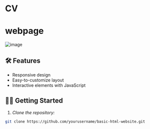 # CV
# webpage
![image](https://roadmap.sh/projects/single-page-cv?semt=ais_hybrid?raw=true)

## 🛠️ Features  

- Responsive design  
- Easy-to-customize layout  
- Interactive elements with JavaScript  

## 🧑‍💻 Getting Started  

1. *Clone the repository:*  
```bash  
git clone https://github.com/yourusername/basic-html-website.git
